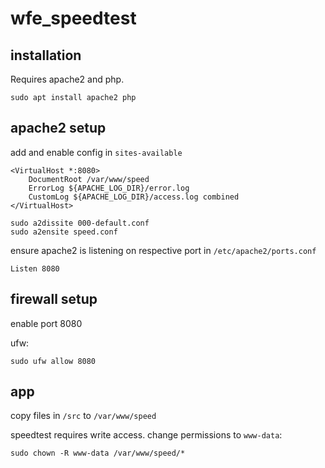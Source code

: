# wfe_speedtest

## installation

Requires apache2 and php.

```
sudo apt install apache2 php
```

## apache2 setup

add and enable config in `sites-available`

```
<VirtualHost *:8080>
	DocumentRoot /var/www/speed
	ErrorLog ${APACHE_LOG_DIR}/error.log
	CustomLog ${APACHE_LOG_DIR}/access.log combined
</VirtualHost>
```

```
sudo a2dissite 000-default.conf
sudo a2ensite speed.conf
```

ensure apache2 is listening on respective port in `/etc/apache2/ports.conf`

```
Listen 8080
```

## firewall setup

enable port 8080

ufw:

```
sudo ufw allow 8080
```

## app 

copy files in `/src` to `/var/www/speed`

speedtest requires write access. change permissions to `www-data`:

```
sudo chown -R www-data /var/www/speed/*
```
